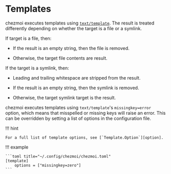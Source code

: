 # Templates

chezmoi executes templates using [`text/template`][go-template]. The result is
treated differently depending on whether the target is a file or a symlink.

If target is a file, then:

- If the result is an empty string, then the file is removed.

- Otherwise, the target file contents are result.

If the target is a symlink, then:

- Leading and trailing whitespace are stripped from the result.

- If the result is an empty string, then the symlink is removed.

- Otherwise, the target symlink target is the result.

chezmoi executes templates using `text/template`'s `missingkey=error` option,
which means that misspelled or missing keys will raise an error. This can be
overridden by setting a list of options in the configuration file.

!!! hint

    For a full list of template options, see [`Template.Option`][option].

!!! example

    ```toml title="~/.config/chezmoi/chezmoi.toml"
    [template]
        options = ["missingkey=zero"]
    ```

[go-template]: https://pkg.go.dev/text/template
[option]: https://pkg.go.dev/text/template?tab=doc#Template.Option
